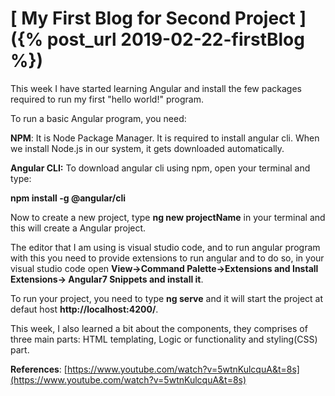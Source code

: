 # [ My First Blog for Second Project ]({% post_url 2019-02-22-firstBlog %})

This week I have started learning Angular and install the few packages required to run my first "hello world!" program.

To run a basic Angular program, you need:

**NPM**: It is Node Package Manager. It is required to install angular cli. When we install Node.js in our system, it gets downloaded automatically.
 
 **Angular CLI:** To download angular cli using npm, open your terminal and type:
  
  **npm install -g @angular/cli**
  
  Now to create a new project, type **ng new projectName** in your terminal and this will create a Angular project.
  
  The editor that I am using is visual studio code, and to run angular program with this you need to provide extensions to run angular and to do so,
  in your visual studio code open **View->Command Palette->Extensions and Install Extensions-> Angular7 Snippets and install it**.
  
 To run your project, you need to type **ng serve** and it will start the project at defaut host **http://localhost:4200/**.
  
  This week, I also learned a bit about the components, they comprises of three main parts: HTML templating, Logic or functionality and styling(CSS) part.
  
  **References**:
  [https://www.youtube.com/watch?v=5wtnKulcquA&t=8s](https://www.youtube.com/watch?v=5wtnKulcquA&t=8s)
